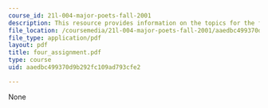```yaml
---
course_id: 21l-004-major-poets-fall-2001
description: This resource provides information on the topics for the final assignment.
file_location: /coursemedia/21l-004-major-poets-fall-2001/aaedbc499370d9b292fc109ad793cfe2_four_assignment.pdf
file_type: application/pdf
layout: pdf
title: four_assignment.pdf
type: course
uid: aaedbc499370d9b292fc109ad793cfe2

---
```

None